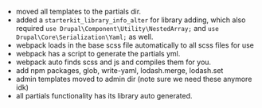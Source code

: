 - moved all templates to the partials dir.
- added a `starterkit_library_info_alter` for library adding, which also required `use Drupal\Component\Utility\NestedArray;` and `use Drupal\Core\Serialization\Yaml;` as well.
- webpack loads in the base scss file automatically to all scss files for use
- webpack has a script to generate the partials yml.
- webpack auto finds scss and js and compiles them for you.
- add npm packages, glob, write-yaml, lodash.merge, lodash.set
- admin templates moved to admin dir (note sure we need these anymore idk)
- all partials functionality has its library auto generated.
